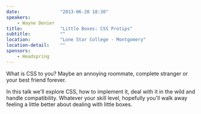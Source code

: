 ```yaml
---
date:               "2013-06-20 18:30"
speakers:
    - Wayne Denier
title:              "Little Boxes: CSS Protips"
subtitle:           ""
location:           "Lone Star College - Montgomery"
location-detail:    ""
sponsors:
    - Headspring
---
```

What is CSS to you? Maybe an annoying roommate, complete stranger or your best friend forever.

In this talk we'll explore CSS, how to implement it, deal with it in the wild and handle compatibility. Whatever your skill level, hopefully you'll walk away feeling a little better about dealing with little boxes.

